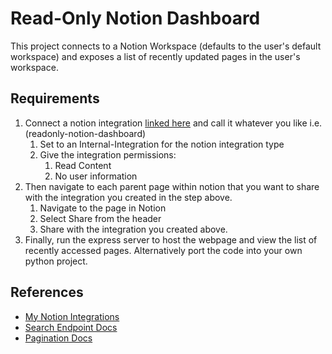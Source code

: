 # Read-Only Notion Dashboard
This project connects to a Notion Workspace (defaults to the user's default workspace) and exposes a list of recently updated pages in the user's workspace.

## Requirements
1. Connect a notion integration [linked here](https://www.notion.so/my-integrations) and call it whatever you like i.e. (readonly-notion-dashboard)
   1. Set to an Internal-Integration for the notion integration type
   2. Give the integration permissions:
      1. Read Content
      2. No user information
2. Then navigate to each parent page within notion that you want to share with the integration you created in the step above.
   1. Navigate to the page in Notion
   2. Select Share from the header
   3. Share with the integration you created above.
3. Finally, run the express server to host the webpage and view the list of recently accessed pages. Alternatively port the code into your own python project.

## References
- [My Notion Integrations](https://www.notion.so/my-integrations)
- [Search Endpoint Docs](https://developers.notion.com/reference/post-search)
- [Pagination Docs](https://developers.notion.com/reference/pagination)